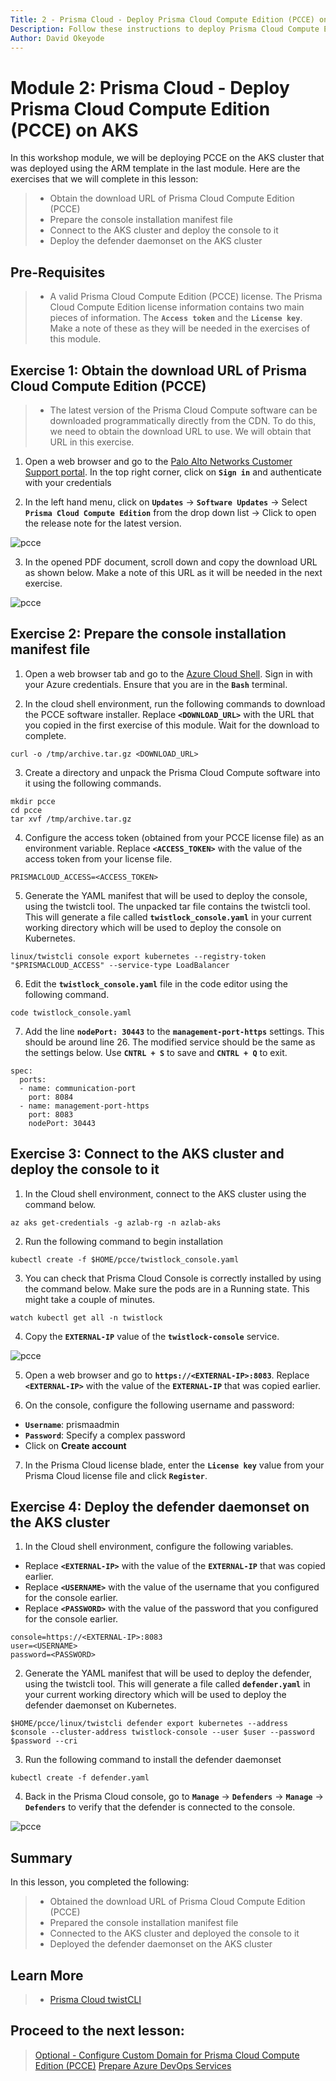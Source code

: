 ```yaml
---
Title: 2 - Prisma Cloud - Deploy Prisma Cloud Compute Edition (PCCE) on AKS
Description: Follow these instructions to deploy Prisma Cloud Compute Edition (PCCE) on AKS
Author: David Okeyode
---
```


# Module 2: Prisma Cloud - Deploy Prisma Cloud Compute Edition (PCCE) on AKS

In this workshop module, we will be deploying PCCE on the AKS cluster that was deployed using the ARM template in the last module. Here are the exercises that we will complete in this lesson:

> * Obtain the download URL of Prisma Cloud Compute Edition (PCCE)
> * Prepare the console installation manifest file
> * Connect to the AKS cluster and deploy the console to it
> * Deploy the defender daemonset on the AKS cluster

## Pre-Requisites
> * A valid Prisma Cloud Compute Edition (PCCE) license. The Prisma Cloud Compute Edition license information contains two main pieces of information. The **`Access token`** and the **`License key`**. Make a note of these as they will be needed in the exercises of this module. 

## Exercise 1: Obtain the download URL of Prisma Cloud Compute Edition (PCCE)
> * The latest version of the Prisma Cloud Compute software can be downloaded programmatically directly from the CDN. To do this, we need to obtain the download URL to use. We will obtain that URL in this exercise. 

1. Open a web browser and go to the [Palo Alto Networks Customer Support portal](https://support.paloaltonetworks.com/). In the top right corner, click on **`Sign in`** and authenticate with your credentials

2. In the left hand menu, click on **`Updates`** → **`Software Updates`** → Select **`Prisma Cloud Compute Edition`** from the drop down list → Click to open the release note for the latest version.

![pcce](../images/2-pcce-release-note.png)

3. In the opened PDF document, scroll down and copy the download URL as shown below. Make a note of this URL as it will be needed in the next exercise.

![pcce](../images/2-pcce-download-url.png)


## Exercise 2: Prepare the console installation manifest file

1. Open a web browser tab and go to the [Azure Cloud Shell](https://shell.azure.com). Sign in with your Azure credentials. Ensure that you are in the **`Bash`** terminal.

2. In the cloud shell environment, run the following commands to download the PCCE software installer. Replace **`<DOWNLOAD_URL>`** with the URL that you copied in the first exercise of this module. Wait for the download to complete.

```
curl -o /tmp/archive.tar.gz <DOWNLOAD_URL>
```

3. Create a directory and unpack the Prisma Cloud Compute software into it using the following commands.

```
mkdir pcce
cd pcce
tar xvf /tmp/archive.tar.gz
```

4. Configure the access token (obtained from your PCCE license file) as an environment variable. Replace **`<ACCESS_TOKEN>`** with the value of the access token from your license file.

```
PRISMACLOUD_ACCESS=<ACCESS_TOKEN>
```

5. Generate the YAML manifest that will be used to deploy the console, using the twistcli tool. The unpacked tar file contains the twistcli tool. This will generate a file called **`twistlock_console.yaml`** in your current working directory which will be used to deploy the console on Kubernetes.

```
linux/twistcli console export kubernetes --registry-token "$PRISMACLOUD_ACCESS" --service-type LoadBalancer
```

6. Edit the **`twistlock_console.yaml`** file in the code editor using the following command.

```
code twistlock_console.yaml
```

7. Add the line **`nodePort: 30443`** to the **`management-port-https`** settings. This should be around line 26. The modified service should be the same as the settings below. Use **`CNTRL + S`** to save and **`CNTRL + Q`** to exit.

```
spec:
  ports:
  - name: communication-port
    port: 8084
  - name: management-port-https
    port: 8083
    nodePort: 30443
```

## Exercise 3: Connect to the AKS cluster and deploy the console to it

1. In the Cloud shell environment, connect to the AKS cluster using the command below.

```
az aks get-credentials -g azlab-rg -n azlab-aks
```

2. Run the following command to begin installation

```
kubectl create -f $HOME/pcce/twistlock_console.yaml
```

3. You can check that Prisma Cloud Console is correctly installed by using the command below. Make sure the pods are in a Running state. This might take a couple of minutes. 

```
watch kubectl get all -n twistlock
```

4. Copy the **`EXTERNAL-IP`** value of the **`twistlock-console`** service.

![pcce](../images/2-pcce-console-ip.png)


5. Open a web browser and go to **`https://<EXTERNAL-IP>:8083`**. Replace **`<EXTERNAL-IP>`** with the value of the **`EXTERNAL-IP`** that was copied earlier.

6. On the console, configure the following username and password:
* **`Username`**: prismaadmin
* **`Password`**: Specify a complex password
* Click on **Create account**

7. In the Prisma Cloud license blade, enter the **`License key`** value from your Prisma Cloud license file and click **`Register`**.


## Exercise 4: Deploy the defender daemonset on the AKS cluster

1. In the Cloud shell environment, configure the following variables. 
* Replace **`<EXTERNAL-IP>`** with the value of the **`EXTERNAL-IP`** that was copied earlier.
* Replace **`<USERNAME>`** with the value of the username that you configured for the console earlier.
* Replace **`<PASSWORD>`** with the value of the password that you configured for the console earlier.

```
console=https://<EXTERNAL-IP>:8083
user=<USERNAME>
password=<PASSWORD>
```

2. Generate the YAML manifest that will be used to deploy the defender, using the twistcli tool. This will generate a file called **`defender.yaml`** in your current working directory which will be used to deploy the defender daemonset on Kubernetes.

```
$HOME/pcce/linux/twistcli defender export kubernetes --address $console --cluster-address twistlock-console --user $user --password $password --cri
```

3. Run the following command to install the defender daemonset

```
kubectl create -f defender.yaml
```

4. Back in the Prisma Cloud console, go to **`Manage`** → **`Defenders`** → **`Manage`** → **`Defenders`** to verify that the defender is connected to the console.

![pcce](../images/2-pcce-verify-defender.png)


## Summary

In this lesson, you completed the following:
> * Obtained the download URL of Prisma Cloud Compute Edition (PCCE)
> * Prepared the console installation manifest file
> * Connected to the AKS cluster and deployed the console to it
> * Deployed the defender daemonset on the AKS cluster

## Learn More

> * [Prisma Cloud twistCLI](https://docs.paloaltonetworks.com/prisma/prisma-cloud/prisma-cloud-admin-compute/tools/twistcli.html)


## Proceed to the next lesson:
> [Optional - Configure Custom Domain for Prisma Cloud Compute Edition (PCCE)](2b-pcce-custom-domain.md) 
> [Prepare Azure DevOps Services](3-pcce-prepare-azdevops-services.md) 
